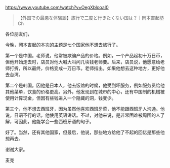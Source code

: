 https://www.youtube.com/watch?v=OegXblooaI0

> 【外国での最悪な体験談】旅行で二度と行きたくない国は？｜岡本吉起塾Ch

各位朋友们，

今晚，岡本吉起的本次的主题是七个国家他不想去旅行了。

第一个是中国。老师说，他常被欺骗产品的价格。例如，一个产品起初十万日币，但他开始走去时，店员对他大喊大叫问几块钱老师要。后来，店员说，他愿意给老师打折，所以最终，价格变成一万日币。老师指出，如果他想去这种地方，更好他去台湾。

第二个是韩国。因他是日本人，他去饭馆的时候，他受到坏服务，例如服务员给他其他菜单，饮食的价格更高。另外，他发现到在城市的中心，还有中国制的机械被使用计算现金，但因有些钱进入一个隐藏的洞，钱变少。

第三个，他不想去西班牙，因为虽然他喜欢西班牙菜，他不能跟西班牙人沟通。他说，日语不行的话，他使用英语讲话。不过，对他来说，是非常困难被周围的人了解，可因此，他能学会一些西班牙语的句子。

好了。当然，还有其他国家，但最后，他说，那些地方给他了不起的回忆是那些他想再去。

谢谢大家。

麦克
